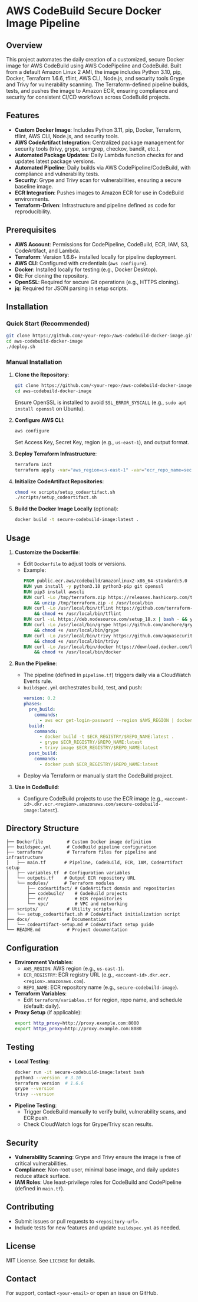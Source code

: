 # AWS CodeBuild Secure Docker Image Pipeline

## Overview
This project automates the daily creation of a customized, secure Docker image for AWS CodeBuild using AWS CodePipeline and CodeBuild. Built from a default Amazon Linux 2 AMI, the image includes Python 3.10, pip, Docker, Terraform 1.6.6, tflint, AWS CLI, Node.js, and security tools Grype and Trivy for vulnerability scanning. The Terraform-defined pipeline builds, tests, and pushes the image to Amazon ECR, ensuring compliance and security for consistent CI/CD workflows across CodeBuild projects.

## Features
- **Custom Docker Image**: Includes Python 3.11, pip, Docker, Terraform, tflint, AWS CLI, Node.js, and security tools.
- **AWS CodeArtifact Integration**: Centralized package management for security tools (trivy, grype, semgrep, checkov, bandit, etc.).
- **Automated Package Updates**: Daily Lambda function checks for and updates latest package versions.
- **Automated Pipeline**: Daily builds via AWS CodePipeline/CodeBuild, with compliance and vulnerability tests.
- **Security**: Grype and Trivy scan for vulnerabilities, ensuring a secure baseline image.
- **ECR Integration**: Pushes images to Amazon ECR for use in CodeBuild environments.
- **Terraform-Driven**: Infrastructure and pipeline defined as code for reproducibility.

## Prerequisites
- **AWS Account**: Permissions for CodePipeline, CodeBuild, ECR, IAM, S3, CodeArtifact, and Lambda.
- **Terraform**: Version 1.6.6+ installed locally for pipeline deployment.
- **AWS CLI**: Configured with credentials (`aws configure`).
- **Docker**: Installed locally for testing (e.g., Docker Desktop).
- **Git**: For cloning the repository.
- **OpenSSL**: Required for secure Git operations (e.g., HTTPS cloning).
- **jq**: Required for JSON parsing in setup scripts.

## Installation

### Quick Start (Recommended)
```bash
git clone https://github.com/<your-repo>/aws-codebuild-docker-image.git
cd aws-codebuild-docker-image
./deploy.sh
```

### Manual Installation
1. **Clone the Repository**:
   ```bash
   git clone https://github.com/<your-repo>/aws-codebuild-docker-image.git
   cd aws-codebuild-docker-image
   ```
   Ensure OpenSSL is installed to avoid `SSL_ERROR_SYSCALL` (e.g., `sudo apt install openssl` on Ubuntu).

2. **Configure AWS CLI**:
   ```bash
   aws configure
   ```
   Set Access Key, Secret Key, region (e.g., `us-east-1`), and output format.

3. **Deploy Terraform Infrastructure**:
   ```bash
   terraform init
   terraform apply -var="aws_region=us-east-1" -var="ecr_repo_name=secure-codebuild-image"
   ```

4. **Initialize CodeArtifact Repositories**:
   ```bash
   chmod +x scripts/setup_codeartifact.sh
   ./scripts/setup_codeartifact.sh
   ```

4. **Build the Docker Image Locally** (optional):
   ```bash
   docker build -t secure-codebuild-image:latest .
   ```

## Usage
1. **Customize the Dockerfile**:
   - Edit `Dockerfile` to adjust tools or versions.
   - Example:
     ```dockerfile
     FROM public.ecr.aws/codebuild/amazonlinux2-x86_64-standard:5.0
     RUN yum install -y python3.10 python3-pip git openssl
     RUN pip3 install awscli
     RUN curl -Lo /tmp/terraform.zip https://releases.hashicorp.com/terraform/1.6.6/terraform_1.6.6_linux_amd64.zip \
         && unzip /tmp/terraform.zip -d /usr/local/bin
     RUN curl -Lo /usr/local/bin/tflint https://github.com/terraform-linters/tflint/releases/download/v0.50.0/tflint_linux_amd64 \
         && chmod +x /usr/local/bin/tflint
     RUN curl -sL https://deb.nodesource.com/setup_18.x | bash - && yum install -y nodejs
     RUN curl -Lo /usr/local/bin/grype https://github.com/anchore/grype/releases/download/v0.73.0/grype_0.73.0_linux_amd64 \
         && chmod +x /usr/local/bin/grype
     RUN curl -Lo /usr/local/bin/trivy https://github.com/aquasecurity/trivy/releases/download/v0.50.0/trivy_0.50.0_Linux-64bit \
         && chmod +x /usr/local/bin/trivy
     RUN curl -Lo /usr/local/bin/docker https://download.docker.com/linux/static/stable/x86_64/docker-20.10.9.tgz \
         && chmod +x /usr/local/bin/docker
     ```

2. **Run the Pipeline**:
   - The pipeline (defined in `pipeline.tf`) triggers daily via a CloudWatch Events rule.
   - `buildspec.yml` orchestrates build, test, and push:
     ```yaml
     version: 0.2
     phases:
       pre_build:
         commands:
           - aws ecr get-login-password --region $AWS_REGION | docker login --username AWS --password-stdin $ECR_REGISTRY
       build:
         commands:
           - docker build -t $ECR_REGISTRY/$REPO_NAME:latest .
           - grype $ECR_REGISTRY/$REPO_NAME:latest
           - trivy image $ECR_REGISTRY/$REPO_NAME:latest
       post_build:
         commands:
           - docker push $ECR_REGISTRY/$REPO_NAME:latest
     ```
   - Deploy via Terraform or manually start the CodeBuild project.

3. **Use in CodeBuild**:
   - Configure CodeBuild projects to use the ECR image (e.g., `<account-id>.dkr.ecr.<region>.amazonaws.com/secure-codebuild-image:latest`).

## Directory Structure
```
├── Dockerfile         # Custom Docker image definition
├── buildspec.yml      # CodeBuild pipeline configuration
├── terraform/         # Terraform files for pipeline and infrastructure
│   ├── main.tf       # Pipeline, CodeBuild, ECR, IAM, CodeArtifact setup
│   ├── variables.tf  # Configuration variables
│   └── outputs.tf    # Output ECR repository URL
│   └── modules/      # Terraform modules
│       ├── codeartifact/ # CodeArtifact domain and repositories
│       ├── codebuild/    # CodeBuild projects
│       ├── ecr/          # ECR repositories
│       └── vpc/          # VPC and networking
├── scripts/           # Utility scripts
│   └── setup_codeartifact.sh # CodeArtifact initialization script
├── docs/              # Documentation
│   └── codeartifact-setup.md # CodeArtifact setup guide
└── README.md          # Project documentation
```

## Configuration
- **Environment Variables**:
  - `AWS_REGION`: AWS region (e.g., `us-east-1`).
  - `ECR_REGISTRY`: ECR registry URL (e.g., `<account-id>.dkr.ecr.<region>.amazonaws.com`).
  - `REPO_NAME`: ECR repository name (e.g., `secure-codebuild-image`).
- **Terraform Variables**:
  - Edit `terraform/variables.tf` for region, repo name, and schedule (default: daily).
- **Proxy Setup** (if applicable):
  ```bash
  export http_proxy=http://proxy.example.com:8080
  export https_proxy=http://proxy.example.com:8080
  ```

## Testing
- **Local Testing**:
  ```bash
  docker run -it secure-codebuild-image:latest bash
  python3 --version  # 3.10
  terraform version  # 1.6.6
  grype --version
  trivy --version
  ```
- **Pipeline Testing**:
  - Trigger CodeBuild manually to verify build, vulnerability scans, and ECR push.
  - Check CloudWatch logs for Grype/Trivy scan results.

## Security
- **Vulnerability Scanning**: Grype and Trivy ensure the image is free of critical vulnerabilities.
- **Compliance**: Non-root user, minimal base image, and daily updates reduce attack surface.
- **IAM Roles**: Use least-privilege roles for CodeBuild and CodePipeline (defined in `main.tf`).

## Contributing
- Submit issues or pull requests to `<repository-url>`.
- Include tests for new features and update `buildspec.yml` as needed.

## License
MIT License. See `LICENSE` for details.

## Contact
For support, contact `<your-email>` or open an issue on GitHub.
